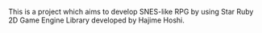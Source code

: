 This is a project which aims to develop SNES-like RPG by using Star Ruby 2D Game Engine Library developed by Hajime Hoshi.
